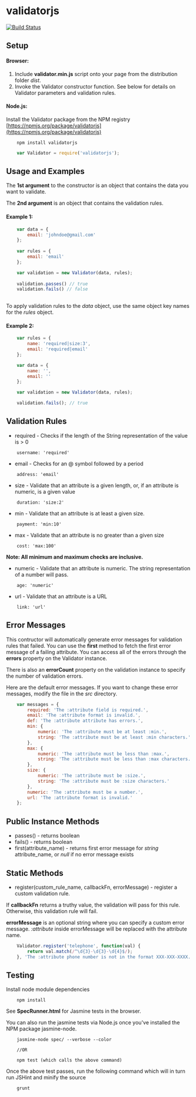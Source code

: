 # validatorjs

[![Build Status](https://travis-ci.org/skaterdav85/validatorjs.png?branch=master)](https://travis-ci.org/skaterdav85/validatorjs)

## Setup

#### Browser:
1. Include __validator.min.js__ script onto your page from the distribution folder _dist_.
2. Invoke the Validator constructor function. See below for details on Validator parameters and validation rules.

#### Node.js:
Install the Validator package from the NPM registry [https://npmjs.org/package/validatorjs](https://npmjs.org/package/validatorjs)

```
	npm install validatorjs
```

```js
	var Validator = require('validatorjs');
```

## Usage and Examples

The __1st argument__ to the constructor is an object that contains the data you want to validate. 

The __2nd argument__ is an object that contains the validation rules. 

#### Example 1:
```js
	var data = {
		email: 'johndoe@gmail.com'
	};
	
	var rules = {
		email: 'email'
	};

	var validation = new Validator(data, rules);
	
	validation.passes() // true
	validation.fails() // false
	
```

To apply validation rules to the _data_ object, use the same object key names for the _rules_ object.

#### Example 2:
```js
	var rules = {
		name: 'required|size:3',
		email: 'required|email'
	};

	var data = {
		name: '',
		email: ''
	};

	var validation = new Validator(data, rules);

	validation.fails(); // true

```

## Validation Rules

* required - Checks if the length of the String representation of the value is > 0

```
	username: 'required'
```

* email - Checks for an @ symbol followed by a period


```
	address: 'email'
```

* size - Validate that an attribute is a given length, or, if an attribute is numeric, is a given value


```
	duration: 'size:2'
```

* min - Validate that an attribute is at least a given size.

```
	payment: 'min:10'
```

* max - Validate that an attribute is no greater than a given size

```
	cost: 'max:100'
```

__Note: All minimum and maximum checks are inclusive.__

* numeric - Validate that an attribute is numeric. The string representation of a number will pass.

```
	age: 'numeric'
```

* url - Validate that an attribute is a URL

```
	link: 'url'
```

## Error Messages
This contructor will automatically generate error messages for validation rules that failed. You can use the __first__ method to fetch the first error message of a failing attribute. You can access all of the errors through the __errors__ property on the Validator instance. 

There is also an __errorCount__ property on the validation instance to specify the number of validation errors.

Here are the default error messages. If you want to change these error messages, modify the file in the _src_ directory.

```js
	var messages = {
		required: 'The :attribute field is required.',
		email: 'The :attribute format is invalid.',
		def: 'The :attribute attribute has errors.',
		min: {
			numeric: 'The :attribute must be at least :min.',
			string: 'The :attribute must be at least :min characters.'
		},
		max: {
			numeric: 'The :attribute must be less than :max.',
			string: 'The :attribute must be less than :max characters.'
		},
		size: {
			numeric: 'The :attribute must be :size.',
			string: 'The :attribute must be :size characters.'
		},
		numeric: 'The :attribute must be a number.',
		url: 'The :attribute format is invalid.'
	};
```

## Public Instance Methods

* passes() - returns boolean
* fails() - returns boolean
* first(attribute_name) - returns first error message for _string_ attribute_name, or _null_ if no error message exists

## Static Methods

* register(custom_rule_name, callbackFn, errorMessage) - register a custom validation rule. 

If __callbackFn__ returns a truthy value, the validation will pass for this rule. Otherwise, this validation rule will fail. 

__errorMessage__ is an optional string where you can specify a custom error message. _:attribute_ inside errorMessage will be replaced with the attribute name.

```js
	Validator.register('telephone', function(val) {
		return val.match(/^\d{3}-\d{3}-\d{4}$/);
	}, 'The :attribute phone number is not in the format XXX-XXX-XXXX.');
```

## Testing

Install node module dependencies

```
	npm install
```

See __SpecRunner.html__ for Jasmine tests in the browser. 

You can also run the jasmine tests via Node.js once you've installed the NPM package jasmine-node.

```
	jasmine-node spec/ --verbose --color

	//OR

	npm test (which calls the above command)
```

Once the above test passes, run the following command which will in turn run JSHint and minify the source
```
	grunt
```